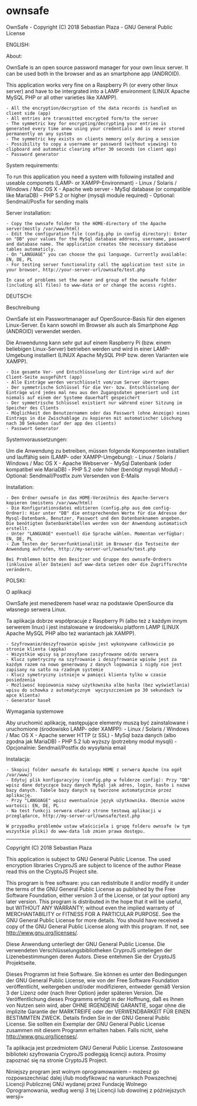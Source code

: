 # ownsafe
OwnSafe - Copyright (C) 2018 Sebastian Plaza - GNU General Public License

ENGLISH:

  About:

  OwnSafe is an open source password manager for your own linux server. It can be used both in the browser and as an smartphone app (ANDROID).

  This application works very fine on a Raspberry Pi (or every other linux server) and have to be intergrated into a LAMP environment (LINUX Apache MySQL PHP or all other varieties like XAMPP).

    - All the encryption/decryption of the data records is handled on client side (app)
    - All entries are transmitted encrypted form/to the server
    - The symmetric key for encrypting/decrypting your entries is generated every time anew using your credentials and is never stored permanently on any system
    - The symmetric key exists on clients memory only during a session 
    - Possibility to copy a username or password (without viewing) to clipboard and automatic clearing after 30 seconds (on client app)
    - Password generator


   System requirements:

   To run this application you need a system with following installed and useable componets (LAMP- or XAMPP-Environmant)
    - Linux / Solaris / Windows / Mac OS X
    - Apache web server
    - MySql database (or compatible like MariaDB)
    - PHP 5.2 or higher (mysqli module required)
    - Optional: Sendmail/Posfix for sending mails


   Server installation:

    - Copy the ownsafe folder to the HOME-directory of the Apache server(mostly /var/www/html)
    - Edit the configuration file (config.php in config directory): Enter on "DB" your values for the MySql database address, username, password and database name. The application creates the necessary database tables automaticly.
    - On "LANGUAGE" you can choose the gui language. Currently available: EN, DE, PL
    - For testing server functionality call the application test site in your browser, http://your-server-url/ownsafe/test.php

    In case of problems set the owner and group of the ownsafe folder (including all files) to www-data or or change the access rights.


DEUTSCH:

  Beschreibung

  OwnSafe ist ein Passwortmanager auf OpenSource-Basis für den eigenen Linux-Server. Es kann sowohl im Browser als auch als Smartphone App (ANDROID) verwendet werden.

  Die Anwendunng kann sehr gut auf einem Raspberry Pi (bzw. einem beliebigen Linux-Server) betrieben werden und wird in einer LAMP-Umgebung installiert (LINUX Apache MySQL PHP bzw. deren Varianten wie XAMPP).

    - Die gesamte Ver- und Entschlüsselung der Einträge wird auf der Client-Seite ausgeführt (app)
    - Alle Einträge werden verschlüsselt vom/zum Server übertragen
    - Der symmetrische Schlüssel für die Ver- bzw. Entschlüsselung der Einträge wird jedes mal neu aus den Zugangsdaten generiert und ist niemals auf einem der Systeme dauerhaft gespeichert
    - Der symmetrische Schlüssel existiert nur während einer Sitzung im Speicher des Clients 
    - Möglichkeit den Benutzernamen oder das Passwort (ohne Anzeige) eines Eintrags in die Zwischablage zu kopieren mit automatischer Löschung nach 30 Sekunden (auf der app des clients)
    - Passwort Generator

   Systemvoraussetzungen:

   Um die Anwendung zu betreiben, müssen folgende Komponenten installiert und lauffähig sein (LAMP- oder XAMPP-Umgebung):
    - Linux / Solaris / Windows / Mac OS X
    - Apache Webserver
    - MySql Datenbank (oder kompatibel wie MariaDB)
    - PHP 5.2 oder höher (benötigt mysqli Modul)
    - Optional: Sendmail/Postfix zum Versenden von E-Mails


   Installation:

    - Den Ordner ownsafe in das HOME-Verzeihnis des Apache-Servers kopieren (meistens /var/www/html)
    - Die Konfigurationsdatei editieren (config.php aus dem config-Ordner): Hier unter "DB" die entsprechenden Werte für die Adresse der Mysql-Datenbank, Benutzer, Passwort und den Datenbanknamen angeben. Die benötigten Datenbanktabellen werden von der Anwendung automatisch erstellt.
    - Unter "LANGUAGE" eventuell die Sprache wählen. Momentan verfügbar: EN, DE, PL
    - Zum Testen der Serverfunktionalität im Browser die Testseite der Anwendung aufrufen, http://my-server-url/ownsafe/test.php

    Bei Problemen bitte den Besitzer und Gruppe des ownsafe-Ordners (inklusive aller Dateien) auf www-data setzen oder die Zugriffsrechte verändern.



POLSKI:

  O aplikacji

  OwnSafe jest menedżerem haseł wraz na podstawie OpenSource dla własnego serwera Linux.

  Ta aplikacja dobrze współpracuje z Raspberry Pi (albo też z każdym innym serwerem linux) i jest instalowane w środowisku platform LAMP (LINUX Apache MySQL PHP albo też wariantach jak XAMPP).

    - Szyfrowanie/deszyfrowanie wpisów jest wykonywane całkowicie po stronie klienta (appka)
    - Wszystkie wpisy są przesyłane zaszyfrowane od/do serwera
    - Klucz symetryczny na szyfrowanie i deszyfrowanie wpisów jest za każdym razem na nowo generowany z danych logowania i nigdy nie jest zapisany na satło na rzadnym systemie
    - Klucz symetryczny istnieje w pamięci klienta tylko w czasie posiedzenia
    - Możliwosć kopiowania nazwy użytkownika albo hasła (bez wyświetlania) wpisu do schowka z automatycznym  wyczyszczeniem po 30 sekundach (w apce klienta)
    - Generator haseł


  Wymagania systemowe

  Aby uruchomić aplikację, następujące elementy muszą być zainstalowane i uruchomione (środowisko LAMP- oder XAMPP):
    - Linux / Solaris / Windows / Mac OS X
    - Apache serwer HTTP (z SSL)
    - MySql baza danych (albo zgodna jak MariaDB)
    - PHP 5.2 lub wyższy (potrzebny moduł mysqli)
    - Opcjonalnie: Sendmail/Postfix do wysyłania email


  Instalacja:

    - Skopiuj folder ownsafe do katalogu HOME z serwera Apache (na ogół /var/www/)
    - Edytuj plik konfiguracyjny (config.php w folderze config): Przy "DB" wpisz dane dotyczące bazy danych MySql jak adres, login, hasło i nazwa bazy danych. Tabele bazy danych są tworzone automatycznie przez aplikację.
    - Przy "LANGUAGE" wpisz ewentualnie język użytkownika. Obecnie ważne wartości: EN, DE, PL
    - Na test funkcji serwera otwórz strone testową aplikacji w przeglądarce, http://my-server-url/ownsafe/test.php

    W przypadku problemów ustaw właściciela i grupę folderu ownsafe (w tym wszystkie pliki) do www-data lub zmien prawa dostępu.



-----------------------------------

Copyright (C) 2018 Sebastian Plaza


This application is subject to GNU General Public License.
The used encryption libraries CryproJS are subject to licence of the author Please read this on the CryptoJS Project site.

This program is free software: you can redistribute it and/or modify it under the terms of the GNU General Public License as published by the Free Software Foundation, either version 3 of the License, or (at your option) any later version.
This program is distributed in the hope that it will be useful, but WITHOUT ANY WARRANTY; without even the implied warranty of MERCHANTABILITY or FITNESS FOR A PARTICULAR PURPOSE. See the GNU General Public License for more details.
You should have received a copy of the GNU General Public License along with this program. If not, see http://www.gnu.org/licenses/.


Diese Anwendung unterliegt der GNU General Public License.
Die verwendeten Verschlüsselungsbibliotheken CryproJS unteliegen der Lizenebestimmungen deren Autors. Diese entehmen Sie der CryptoJS Projektseite.

Dieses Programm ist freie Software. Sie können es unter den Bedingungen der GNU General Public License, wie von der Free Software Foundation veröffentlicht, weitergeben und/oder modifizieren, entweder gemäß Version 3 der Lizenz oder (nach Ihrer Option) jeder späteren Version.
Die Veröffentlichung dieses Programms erfolgt in der Hoffnung, daß es Ihnen von Nutzen sein wird, aber OHNE IRGENDEINE GARANTIE, sogar ohne die implizite Garantie der MARKTREIFE oder der VERWENDBARKEIT FÜR EINEN BESTIMMTEN ZWECK. Details finden Sie in der GNU General Public License.
Sie sollten ein Exemplar der GNU General Public License zusammen mit diesem Programm erhalten haben. Falls nicht, siehe http://www.gnu.org/licenses/.


Ta aplikacja jest przedmiotem GNU General Public License.
Zastosowane biblioteki szyfrowania CryproJS podlegają licencji autora. Prosimy zapoznać się na stronie CryptoJS Project.

Niniejszy program jest wolnym oprogramowaniem – możesz go rozpowszechniać dalej i/lub modyfikować na warunkach Powszechnej Licencji Publicznej GNU wydanej przez Fundację Wolnego Oprogramowania, według wersji 3 tej Licencji lub dowolnej z późniejszych wersji=
